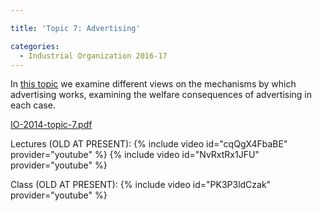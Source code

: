 ```yaml
---

title: 'Topic 7: Advertising'

categories:
  - Industrial Organization 2016-17
---
```

In <a href="https://www.tholden.org/wp-content/uploads/2014/12/IO-2014-topic-7.pdf">this topic</a> we examine different views on the mechanisms by which advertising works, examining the welfare consequences of advertising in each case.

<object data="https://www.tholden.org/wp-content/uploads/2014/12/IO-2014-topic-7.pdf" type="application/pdf" width="100%" height="100%"><a href="https://www.tholden.org/wp-content/uploads/2014/12/IO-2014-topic-7.pdf">IO-2014-topic-7.pdf</a></object>

Lectures (OLD AT PRESENT):
{% include video id="cqQgX4FbaBE" provider="youtube" %}
{% include video id="NvRxtRx1JFU" provider="youtube" %}

Class (OLD AT PRESENT):
{% include video id="PK3P3ldCzak" provider="youtube" %}